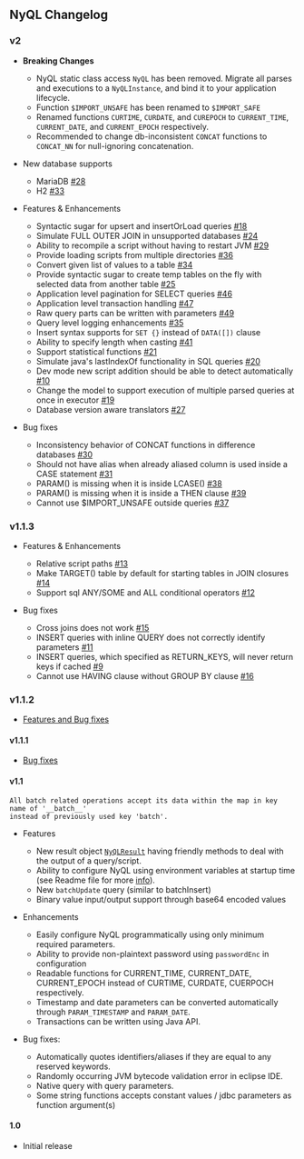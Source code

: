 ## NyQL Changelog

### v2
 * __Breaking Changes__
   * NyQL static class access `NyQL` has been removed. Migrate all parses and executions to
  a `NyQLInstance`, and bind it to your application lifecycle.
   * Function `$IMPORT_UNSAFE` has been renamed to `$IMPORT_SAFE`
   * Renamed functions `CURTIME`, `CURDATE`, and `CUREPOCH` to `CURRENT_TIME`, `CURRENT_DATE`, and `CURRENT_EPOCH` respectively.
   * Recommended to change db-inconsistent `CONCAT` functions to `CONCAT_NN` for null-ignoring concatenation.
   
 * New database supports
   * MariaDB [#28](https://github.com/VirtusaPolarisGTO/NyQL/issues/28)
   * H2 [#33](https://github.com/VirtusaPolarisGTO/NyQL/issues/33)
   
 * Features & Enhancements
    - Syntactic sugar for upsert and insertOrLoad queries [#18](https://github.com/VirtusaPolarisGTO/NyQL/issues/18)
    - Simulate FULL OUTER JOIN in unsupported databases [#24](https://github.com/VirtusaPolarisGTO/NyQL/issues/24)
    - Ability to recompile a script without having to restart JVM [#29](https://github.com/VirtusaPolarisGTO/NyQL/issues/29)
    - Provide loading scripts from multiple directories [#36](https://github.com/VirtusaPolarisGTO/NyQL/issues/36)
    - Convert given list of values to a table [#34](https://github.com/VirtusaPolarisGTO/NyQL/issues/34)
    - Provide syntactic sugar to create temp tables on the fly with selected data from another table [#25](https://github.com/VirtusaPolarisGTO/NyQL/issues/25)
    - Application level pagination for SELECT queries [#46](https://github.com/VirtusaPolarisGTO/NyQL/issues/46)
    - Application level transaction handling [#47](https://github.com/VirtusaPolarisGTO/NyQL/issues/47)
    - Raw query parts can be written with parameters [#49](https://github.com/VirtusaPolarisGTO/NyQL/issues/49)
    - Query level logging enhancements [#35](https://github.com/VirtusaPolarisGTO/NyQL/issues/35)
    - Insert syntax supports for `SET {}` instead of `DATA([])` clause
    - Ability to specify length when casting [#41](https://github.com/VirtusaPolarisGTO/NyQL/issues/41)
    - Support statistical functions [#21](https://github.com/VirtusaPolarisGTO/NyQL/issues/21)
    - Simulate java's lastIndexOf functionality in SQL queries [#20](https://github.com/VirtusaPolarisGTO/NyQL/issues/20)
    - Dev mode new script addition should be able to detect automatically [#10](https://github.com/VirtusaPolarisGTO/NyQL/issues/10)
    - Change the model to support execution of multiple parsed queries at once in executor [#19](https://github.com/VirtusaPolarisGTO/NyQL/issues/19)
    - Database version aware translators [#27](https://github.com/VirtusaPolarisGTO/NyQL/issues/27)
    
 * Bug fixes
   - Inconsistency behavior of CONCAT functions in difference databases [#30](https://github.com/VirtusaPolarisGTO/NyQL/issues/30)
   - Should not have alias when already aliased column is used inside a CASE statement [#31](https://github.com/VirtusaPolarisGTO/NyQL/issues/31)
   - PARAM() is missing when it is inside LCASE() [#38](https://github.com/VirtusaPolarisGTO/NyQL/issues/38)
   - PARAM() is missing when it is inside a THEN clause [#39](https://github.com/VirtusaPolarisGTO/NyQL/issues/39)
   - Cannot use $IMPORT_UNSAFE outside queries [#37](https://github.com/VirtusaPolarisGTO/NyQL/issues/37)
   
### v1.1.3
 * Features & Enhancements
   - Relative script paths [#13](https://github.com/VirtusaPolarisGTO/NyQL/issues/13)
   - Make TARGET() table by default for starting tables in JOIN closures [#14](https://github.com/VirtusaPolarisGTO/NyQL/issues/14)
   - Support sql ANY/SOME and ALL conditional operators [#12](https://github.com/VirtusaPolarisGTO/NyQL/issues/12)
 
 * Bug fixes
   - Cross joins does not work [#15](https://github.com/VirtusaPolarisGTO/NyQL/issues/15)
   - INSERT queries with inline QUERY does not correctly identify parameters [#11](https://github.com/VirtusaPolarisGTO/NyQL/issues/11)
   - INSERT queries, which specified as RETURN_KEYS, will never return keys if cached [#9](https://github.com/VirtusaPolarisGTO/NyQL/issues/9)
   - Cannot use HAVING clause without GROUP BY clause [#16](https://github.com/VirtusaPolarisGTO/NyQL/issues/16)
   
### v1.1.2
 * [Features and Bug fixes](https://github.com/VirtusaPolarisGTO/NyQL/issues?q=is%3Aissue+milestone%3Av1.1.2+is%3Aclosed)

#### v1.1.1
 
 * [Bug fixes](https://github.com/VirtusaPolarisGTO/NyQL/issues?q=is%3Aissue+milestone%3Av1.1.1+is%3Aclosed)


#### v1.1
    All batch related operations accept its data within the map in key name of '__batch__'
    instead of previously used key 'batch'.

  * Features
    * New result object [`NyQLResult`](docs/nyresult.md) having friendly methods to deal with the output of a query/script.
    * Ability to configure NyQL using environment variables at startup time (see Readme file for more [info](README.md#configuration-values-as-runtime-properties)).
    * New `batchUpdate` query (similar to batchInsert)
    * Binary value input/output support through base64 encoded values
    
  * Enhancements
    * Easily configure NyQL programmatically using only minimum required parameters.
    * Ability to provide non-plaintext password using `passwordEnc` in configuration
    * Readable functions for CURRENT_TIME, CURRENT_DATE, CURRENT_EPOCH instead of CURTIME, CURDATE, CUERPOCH respectively.
    * Timestamp and date parameters can be converted automatically through `PARAM_TIMESTAMP` and `PARAM_DATE`.  
    * Transactions can be written using Java API.
      
  * Bug fixes:
    * Automatically quotes identifiers/aliases if they are equal to any reserved keywords.
    * Randomly occurring JVM bytecode validation error in eclipse IDE.
    * Native query with query parameters.
    * Some string functions accepts constant values / jdbc parameters as function argument(s)
    
#### 1.0
  * Initial release
